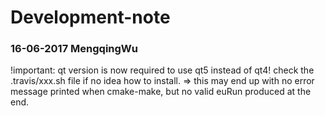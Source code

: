 Development-note
=====


### 16-06-2017 MengqingWu

!important: qt version is now required to use qt5 instead of qt4! check the .travis/xxx.sh file if no idea how to install. => this may end up with no error message printed when cmake-make, but no valid euRun produced at the end.
	   